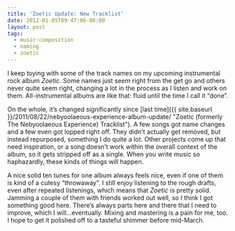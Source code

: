```yaml
---
title: 'Zoetic Update: New Tracklist'
date: 2012-01-05T09:47:00-08:00
layout: post
tags:
  - music-composition
  - naming
  - zoetic
---
```

I keep toying with some of the track names on my upcoming instrumental rock album _Zoetic_. Some names just seem right from the get go and others never quite seem right, changing a lot in the process as I listen and work on them. All-instrumental albums are like that: fluid until the time I call it &#8220;done&#8221;.

<!--more-->

On the whole, it&#8217;s changed significantly since [last time]({{ site.baseurl }}/2011/08/22/nebyoolaeous-experience-album-update/ "Zoetic (formerly The Nebyoolaeous Experience) Tracklist"). A few songs got name changes and a few even got lopped right off. They didn&#8217;t actually get removed, but instead repurposed, something I do quite a lot. Other projects come up that need inspiration, or a song doesn&#8217;t work within the overall context of the album, so it gets stripped off as a single. When you write music so haphazardly, these kinds of things will happen.

A nice solid ten tunes for one album always feels nice, even if one of them is kind of a cutesy &#8220;throwaway&#8221;. I still enjoy listening to the rough drafts, even after repeated listenings, which means that _Zoetic_ is pretty solid. Jamming a couple of them with friends worked out well, so I think I got something good here. There&#8217;s always parts here and there that I need to improve, which I will&#8230;eventually. Mixing and mastering is a pain for me, too. I hope to get it polished off to a tasteful shimmer before mid-March.
